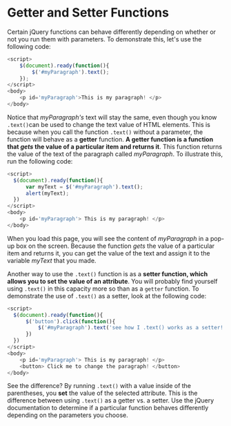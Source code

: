 # Getter and Setter Functions

Certain jQuery functions can behave differently depending on whether or not you run them with parameters. To demonstrate this, let's use the following code:

```javascript
<script>
    $(document).ready(function(){
        $('#myParagraph').text();
    });
</script>
<body>
    <p id='myParagraph'>This is my paragraph! </p>
</body>
```

Notice that _myParagraph's_ text will stay the same, even though you know `.text()`can be used to change the text value of HTML elements. This is because when you call the function `.text()` without a parameter, the function will behave as a **getter** function. **A getter function is a function that _gets_ the value of a particular item and returns it**. This function returns the value of the text of the paragraph called _myParagraph_. To illustrate this, run the following code:

```javascript
<script>
  $(document).ready(function(){
      var myText = $('#myParagraph').text();
      alert(myText);
  })
</script>
<body>
    <p id='myParagraph'> This is my paragraph! </p>
</body>
```

When you load this page, you will see the content of _myParagraph_ in a pop-up box on the screen. Because the function _gets_ the value of a particular item and returns it, you can get the value of the text and assign it to the variable _myText_ that you made.

Another way to use the `.text()` function is as a **setter function, which allows you to set the value of an attribute**. You will probably find yourself using `.text()` in this capacity more so than as a `getter` function. To demonstrate the use of `.text()` as a setter, look at the following code:

```javascript
<script>
  $(document).ready(function(){
      $('button').click(function(){
          $('#myParagraph').text('see how I .text() works as a setter!');
      })
  })
</script>
<body>
    <p id='myParagraph'> This is my paragraph! </p>
    <button> Click me to change the paragraph! </button>
</body>
```

See the difference? By running `.text()` with a value inside of the parentheses, you **set** the value of the selected attribute. This is the difference between using `.text()` as a getter vs. a setter. Use the jQuery documentation to determine if a particular function behaves differently depending on the parameters you choose.

